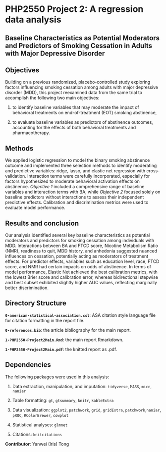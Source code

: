 # PHP2550 Project 2: A regression data analysis

## Baseline Characteristics as Potential Moderators and Predictors of Smoking Cessation in Adults with Major Depressive Disorder

## Objectives

Building on a previous randomized, placebo-controlled study exploring factors influencing smoking cessation among adults with major depressive disorder (MDD), this project reexamined data from the same trial to accomplish the following two main objectives: 

1) to identify baseline variables that may moderate the impact of behavioral treatments on end-of-treatment (EOT) smoking abstinence,  

2) to evaluate baseline variables as predictors of abstinence outcomes, accounting for the effects of both behavioral treatments and pharmacotherapy. 

## Methods

We applied logistic regression to model the binary smoking abstinence outcome and implemented three selection methods to identify moderating and predictive variables: ridge, lasso, and elastic net regression with cross-validation. Interaction terms were carefully incorporated, especially for factors hypothesized to moderate behavioral activation effects on abstinence. *Objective 1* included a comprehensive range of baseline variables and interaction terms with BA, while *Objective 2* focused solely on baseline predictors without interactions to assess their independent predictive effects. Calibration and discrimination metrics were used to evaluate model performance.           

## Results and conclusion

Our analysis identified several key baseline characteristics as potential moderators and predictors for smoking cessation among individuals with MDD. Interactions between BA and FTCD score, Nicotine Metabolism Ratio (NMR), readiness to quit, MDD history, and anhedonia suggested nuanced influences on cessation, potentially acting as moderators of treatment effects. For predictor effects, variables such as education level, race, FTCD score, and NMR had certain impacts on odds of abstinence. In terms of model performance, Elastic Net achieved the best calibration metrics, with the lowest Brier score and calibration error, whereas bidirectional stepwise and best subset exhibited slightly higher AUC values, reflecting marginally better discrimination.

## Directory Structure

**`0-american-statistical-association.csl`**: ASA citation style language file for citation formatting in the report file.

**`0-references.bib`**: the article bibliography for the main report.

**`1-PHP2550-Project2Main.Rmd`**: the main report Rmarkdown.

**`1-PHP2550-Project2Main.pdf`**: the knitted report as .pdf.

## Dependencies

The following packages were used in this analysis:

1)  Data extraction, manipulation, and imputation: `tidyverse`, `MASS`, `mice`, `naniar`

2)  Table formatting: `gt`, `gtsummary`, `knitr`, `kableExtra`

3)  Data visualization: `ggplot2`, `patchwork`, `grid`, `gridExtra`, `patchwork`,`naniar`, `pROC`, `RColorBrewer`, `cowplot`

4)  Statistical analyses: `glmnet`

5)  Citations: `knitcitations`

**Contributor**: Yanwei (Iris) Tong
